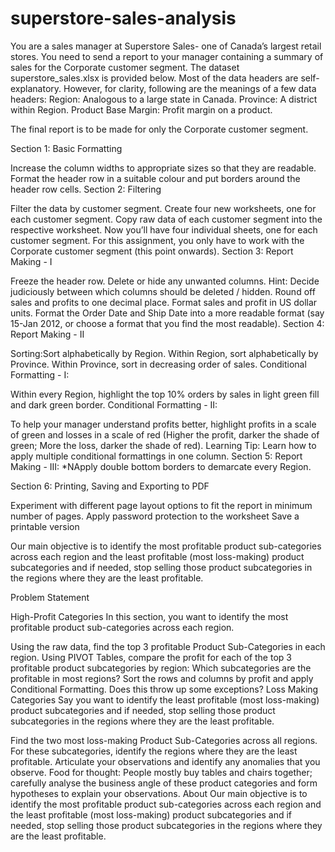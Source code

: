 # superstore-sales-analysis
You are a sales manager at Superstore Sales- one of Canada’s largest retail stores. You need to send a report to your manager containing a summary of sales for the Corporate customer segment. The dataset superstore_sales.xlsx is provided below. Most of the data headers are self-explanatory. However, for clarity, following are the meanings of a few data headers: Region: Analogous to a large state in Canada. Province: A district within Region. Product Base Margin: Profit margin on a product.

The final report is to be made for only the Corporate customer segment.

Section 1: Basic Formatting

Increase the column widths to appropriate sizes so that they are readable.
Format the header row in a suitable colour and put borders around the header row cells.
Section 2: Filtering

Filter the data by customer segment.
Create four new worksheets, one for each customer segment.
Copy raw data of each customer segment into the respective worksheet.
Now you’ll have four individual sheets, one for each customer segment. For this assignment, you only have to work with the Corporate customer segment (this point onwards).
Section 3: Report Making - I

Freeze the header row.
Delete or hide any unwanted columns.
Hint: Decide judiciously between which columns should be deleted / hidden.
Round off sales and profits to one decimal place.
Format sales and profit in US dollar units.
Format the Order Date and Ship Date into a more readable format (say 15-Jan 2012, or choose a format that you find the most readable).
Section 4: Report Making - II

Sorting:Sort alphabetically by Region.
Within Region, sort alphabetically by Province.
Within Province, sort in decreasing order of sales.
Conditional Formatting - I:

Within every Region, highlight the top 10% orders by sales in light green fill and dark green border.
Conditional Formatting - II:

To help your manager understand profits better, highlight profits in a scale of green and losses in a scale of red (Higher the profit, darker the shade of green; More the loss, darker the shade of red).
Learning Tip: Learn how to apply multiple conditional formattings in one column.
Section 5: Report Making - III: *NApply double bottom borders to demarcate every Region.

Section 6: Printing, Saving and Exporting to PDF

Experiment with different page layout options to fit the report in minimum number of pages.
Apply password protection to the worksheet
Save a printable version

Our main objective is to identify the most profitable product sub-categories across each region and the least profitable (most loss-making) product subcategories and if needed, stop selling those product subcategories in the regions where they are the least profitable.

Problem Statement

High-Profit Categories
In this section, you want to identify the most profitable product sub-categories across each region.

Using the raw data, find the top 3 profitable Product Sub-Categories in each region.
Using PIVOT Tables, compare the profit for each of the top 3 profitable product subcategories by region:
Which subcategories are the profitable in most regions?
Sort the rows and columns by profit and apply Conditional Formatting. Does this throw up some exceptions?
Loss Making Categories
Say you want to identify the least profitable (most loss-making) product subcategories and if needed, stop selling those product subcategories in the regions where they are the least profitable.

Find the two most loss-making Product Sub-Categories across all regions.
For these subcategories, identify the regions where they are the least profitable.
Articulate your observations and identify any anomalies that you observe.
Food for thought: People mostly buy tables and chairs together; carefully analyse the business angle of these product categories and form hypotheses to explain your observations.
About
Our main objective is to identify the most profitable product sub-categories across each region and the least profitable (most loss-making) product subcategories and if needed, stop selling those product subcategories in the regions where they are the least profitable.
